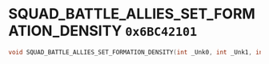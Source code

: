 # SQUAD_BATTLE_ALLIES_SET_FORMATION_DENSITY `0x6BC42101`

```cpp
void SQUAD_BATTLE_ALLIES_SET_FORMATION_DENSITY(int _Unk0, int _Unk1, int _Unk2);
```